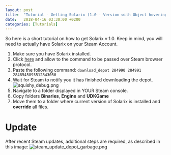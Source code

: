 ```yaml
---
layout: post
title:  "Tutorial - Getting Solarix (1.0 - Version with Object hovering)"
date:   2018-04-16 03:30:00 +0200
categories: [Tutorials]
---
```


So here is a short tutorial on how to get Solarix v 1.0. Keep in mind, you will need to actually have Solarix on your Steam Account.

1. Make sure you have Solarix installed.
2. Click [here](steam://nav/console) and allow to the command to be passed over Steam browser protocol.
3. Paste the following command:
```download_depot 284990 284991 2848545893512843050```
4. Wait for Steam to notify you it has finished downloading the depot.
![squishy_debug.png](/images/tutorial/squishy_debug.png)
5. Navigate to a folder displayed in YOUR Steam console.
6. Copy folders __Binaries__, __Engine__  and __UDKGame__
7. Move them to a folder where current version of Solarix is installed and __override__ all files.

# Update
After recent Steam updates, additional steps are required, as described in this image:
![steam_update_depot_garbage.png](/images/steam_update_depot_garbage.png)

